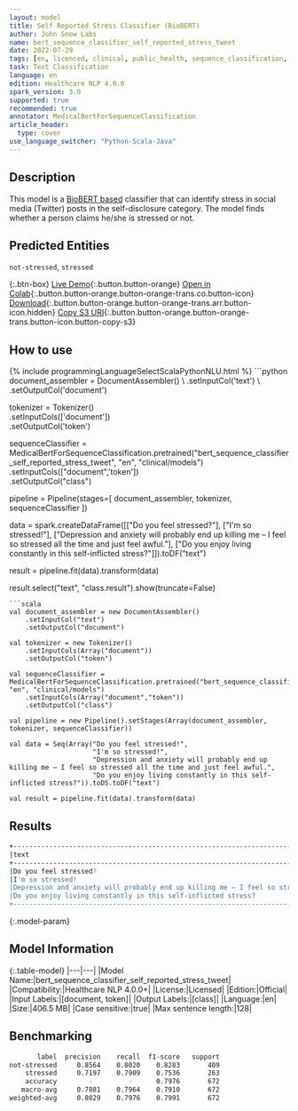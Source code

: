 ```yaml
---
layout: model
title: Self Reported Stress Classifier (BioBERT)
author: John Snow Labs
name: bert_sequence_classifier_self_reported_stress_tweet
date: 2022-07-29
tags: [en, licenced, clinical, public_health, sequence_classification, classifier, stress, licensed]
task: Text Classification
language: en
edition: Healthcare NLP 4.0.0
spark_version: 3.0
supported: true
recommended: true
annotator: MedicalBertForSequenceClassification
article_header:
  type: cover
use_language_switcher: "Python-Scala-Java"
---
```


## Description

This model is a [BioBERT based](https://github.com/dmis-lab/biobert) classifier that can identify stress in social media (Twitter) posts in the self-disclosure category. The model finds whether a person claims he/she is stressed or not.

## Predicted Entities

`not-stressed`, `stressed`

{:.btn-box}
[Live Demo](https://demo.johnsnowlabs.com/healthcare/PUBLIC_HEALTH_STRESS/){:.button.button-orange}
[Open in Colab](https://colab.research.google.com/github/JohnSnowLabs/spark-nlp-workshop/blob/master/tutorials/streamlit_notebooks/healthcare/PUBLIC_HEALTH_MB4SC.ipynb){:.button.button-orange.button-orange-trans.co.button-icon}
[Download](https://s3.amazonaws.com/auxdata.johnsnowlabs.com/clinical/models/bert_sequence_classifier_self_reported_stress_tweet_en_4.0.0_3.0_1659087442993.zip){:.button.button-orange.button-orange-trans.arr.button-icon.hidden}
[Copy S3 URI](s3://auxdata.johnsnowlabs.com/clinical/models/bert_sequence_classifier_self_reported_stress_tweet_en_4.0.0_3.0_1659087442993.zip){:.button.button-orange.button-orange-trans.button-icon.button-copy-s3}

## How to use



<div class="tabs-box" markdown="1">
{% include programmingLanguageSelectScalaPythonNLU.html %}
```python
document_assembler = DocumentAssembler() \
    .setInputCol('text') \
    .setOutputCol('document')

tokenizer = Tokenizer() \
    .setInputCols(['document']) \
    .setOutputCol('token')

sequenceClassifier = MedicalBertForSequenceClassification.pretrained("bert_sequence_classifier_self_reported_stress_tweet", "en", "clinical/models")\
    .setInputCols(["document",'token'])\
    .setOutputCol("class")

pipeline = Pipeline(stages=[
    document_assembler, 
    tokenizer,
    sequenceClassifier
])

data = spark.createDataFrame([["Do you feel stressed?"], 
                              ["I'm so stressed!"],
                              ["Depression and anxiety will probably end up killing me – I feel so stressed all the time and just feel awful."], 
                              ["Do you enjoy living constantly in this self-inflicted stress?"]]).toDF("text")
                              
result = pipeline.fit(data).transform(data)

result.select("text", "class.result").show(truncate=False)
```
```scala
val document_assembler = new DocumentAssembler() 
    .setInputCol("text") 
    .setOutputCol("document")

val tokenizer = new Tokenizer()
    .setInputCols(Array("document"))
    .setOutputCol("token")

val sequenceClassifier = MedicalBertForSequenceClassification.pretrained("bert_sequence_classifier_self_reported_stress_tweet", "en", "clinical/models")
    .setInputCols(Array("document","token"))
    .setOutputCol("class")

val pipeline = new Pipeline().setStages(Array(document_assembler, tokenizer, sequenceClassifier))

val data = Seq(Array("Do you feel stressed!", 
                     "I'm so stressed!",
                     "Depression and anxiety will probably end up killing me – I feel so stressed all the time and just feel awful.", 
                     "Do you enjoy living constantly in this self-inflicted stress?")).toDS.toDF("text")

val result = pipeline.fit(data).transform(data)
```
</div>

## Results

```bash
+-------------------------------------------------------------------------------------------------------------+--------------+
|text                                                                                                         |result        |
+-------------------------------------------------------------------------------------------------------------+--------------+
|Do you feel stressed?                                                                                        |[not-stressed]|
|I'm so stressed!                                                                                             |[stressed]    |
|Depression and anxiety will probably end up killing me – I feel so stressed all the time and just feel awful.|[stressed]    |
|Do you enjoy living constantly in this self-inflicted stress?                                                |[not-stressed]|
+-------------------------------------------------------------------------------------------------------------+--------------+
```

{:.model-param}
## Model Information

{:.table-model}
|---|---|
|Model Name:|bert_sequence_classifier_self_reported_stress_tweet|
|Compatibility:|Healthcare NLP 4.0.0+|
|License:|Licensed|
|Edition:|Official|
|Input Labels:|[document, token]|
|Output Labels:|[class]|
|Language:|en|
|Size:|406.5 MB|
|Case sensitive:|true|
|Max sentence length:|128|

## Benchmarking

```bash
       label  precision    recall  f1-score   support
not-stressed     0.8564    0.8020    0.8283       409
    stressed     0.7197    0.7909    0.7536       263
    accuracy        -         -      0.7976       672
   macro-avg     0.7881    0.7964    0.7910       672
weighted-avg     0.8029    0.7976    0.7991       672

```
